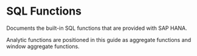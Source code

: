 <!-- loio20a61f29751910149f99f0300dd95cd9 -->

# SQL Functions

Documents the built-in SQL functions that are provided with SAP HANA.



Analytic functions are positioned in this guide as aggregate functions and window aggregate functions.

